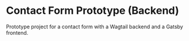 # Contact Form Prototype (Backend)

Prototype project for a contact form with a Wagtail backend and a Gatsby frontend.

